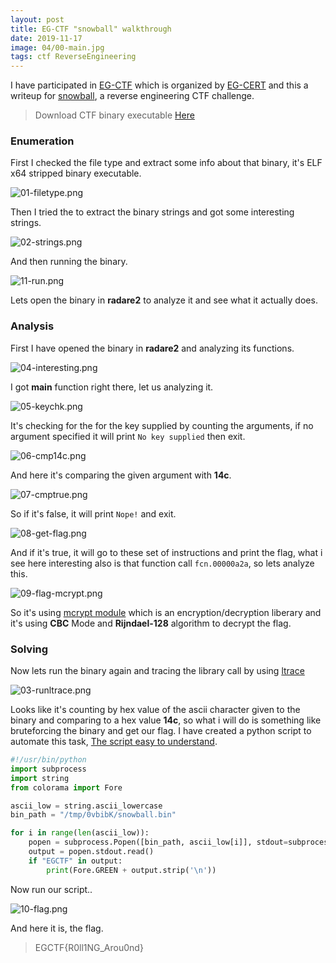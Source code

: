 ```yaml
---
layout: post
title: EG-CTF "snowball" walkthrough
date: 2019-11-17
image: 04/00-main.jpg
tags: ctf ReverseEngineering
---
```


I have participated in [EG-CTF](https://ctf2019.egcert.eg/challenges) which is organized by [EG-CERT](https://www.egcert.eg/) and this a writeup for [snowball](https://github.com/r0ttenbeef/r0ttenbeef.github.io/raw/master/_posts/04/snowball.bin), a reverse engineering CTF challenge.

> Download CTF binary executable [Here](https://github.com/r0ttenbeef/r0ttenbeef.github.io/raw/master/_posts/04/snowball.bin)

### Enumeration

First I checked the file type and extract some info about that binary, it's ELF x64 stripped binary executable.

![01-filetype.png](/img/04/01-filetype.png)

Then I tried the to extract the binary strings and got some interesting strings.

![02-strings.png](/img/04/02-strings.png)

And then running the binary.

![11-run.png](/img/04/11-run.png)

Lets open the binary in **radare2** to analyze it and see what it actually does.

### Analysis

First I have opened the binary in **radare2** and analyzing its functions.

![04-interesting.png](/img/04/04-interesting.png)

I got **main** function right there, let us analyzing it.

![05-keychk.png](/img/04/05-keychk.png)

It's checking for the for the key supplied by counting the arguments, if no argument specified it will print `No key supplied` then exit.

![06-cmp14c.png](/img/04/06-cmp14c.png)

And here it's comparing the given argument with **14c**.

![07-cmptrue.png](/img/04/07-cmptrue.png)

So if it's false, it will print `Nope!` and exit.

![08-get-flag.png](/img/04/08-get-flag.png)

And if it's true, it will go to these set of instructions and print the flag, what i see here interesting also is that function call `fcn.00000a2a`, so lets analyze this.

![09-flag-mcrypt.png](/img/04/09-flag-mcrypt.png)

So it's using [mcrypt module](https://linux.die.net/man/3/mcrypt) which is an encryption/decryption liberary and it's using **CBC** Mode and **Rijndael-128** algorithm to decrypt the flag.

### Solving

Now lets run the binary again and tracing the library call by using [ltrace](http://man7.org/linux/man-pages/man1/ltrace.1.html)

![03-runltrace.png](/img/04/03-runltrace.png)

Looks like it's counting by hex value of the ascii character given to the binary and comparing to a hex value **14c**, so what i will do is something like bruteforcing the binary and get our flag.
I have created a python script to automate this task, [The script easy to understand](https://github.com/r0ttenbeef/r0ttenbeef.github.io/raw/master/_posts/04/solve.py).

```python
#!/usr/bin/python
import subprocess
import string
from colorama import Fore

ascii_low = string.ascii_lowercase
bin_path = "/tmp/0vbibK/snowball.bin"

for i in range(len(ascii_low)):
    popen = subprocess.Popen([bin_path, ascii_low[i]], stdout=subprocess.PIPE)
    output = popen.stdout.read()
    if "EGCTF" in output:
        print(Fore.GREEN + output.strip('\n'))
```

Now run our script..

![10-flag.png](/img/04/10-flag.png)

And here it is, the flag.

> EGCTF{R0ll1NG_Arou0nd}

